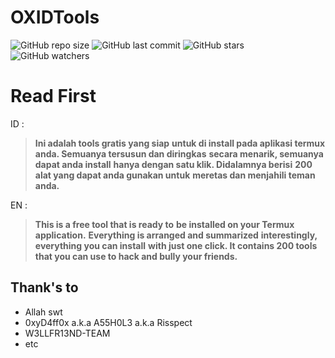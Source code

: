 # OXIDTools

![GitHub repo size](https://img.shields.io/github/repo-size/risspect/OXIDTools?style=flat-square)
![GitHub last commit](https://img.shields.io/github/last-commit/risspect/OXIDTools?style=flat-square)
![GitHub stars](https://img.shields.io/github/stars/risspect/OXIDTools?style=social)
![GitHub watchers](https://img.shields.io/github/watchers/risspect/OXIDTools?style=social)

# Read First

ID :
>**Ini adalah tools gratis yang siap**
>**untuk di install pada aplikasi termux**
>**anda. Semuanya tersusun dan diringkas**
>**secara menarik, semuanya dapat anda install**
>**hanya dengan satu klik. Didalamnya berisi**
>**200 alat yang dapat anda gunakan untuk**
>**meretas dan menjahili teman anda.**

EN :
>**This is a free tool that is ready to**
>**be installed on your Termux application.**
>**Everything is arranged and summarized**
>**interestingly, everything you can install**
>**with just one click. It contains 200 tools**
>**that you can use to hack and bully your friends.**


Thank's to
----
* Allah swt
* 0xyD4ff0x a.k.a A55H0L3 a.k.a Risspect
* W3LLFR13ND-TEAM
* etc
